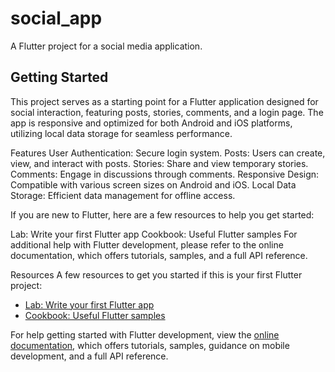 # social_app

A Flutter project for a social media application.

## Getting Started

This project serves as a starting point for a Flutter application designed for social interaction, featuring posts, stories, comments, and a login page. The app is responsive and optimized for both Android and iOS platforms, utilizing local data storage for seamless performance.

Features
User Authentication: Secure login system.
Posts: Users can create, view, and interact with posts.
Stories: Share and view temporary stories.
Comments: Engage in discussions through comments.
Responsive Design: Compatible with various screen sizes on Android and iOS.
Local Data Storage: Efficient data management for offline access.

If you are new to Flutter, here are a few resources to help you get started:

Lab: Write your first Flutter app
Cookbook: Useful Flutter samples
For additional help with Flutter development, please refer to the online documentation, which offers tutorials, samples, and a full API reference.

Resources
A few resources to get you started if this is your first Flutter project:

- [Lab: Write your first Flutter app](https://docs.flutter.dev/get-started/codelab)
- [Cookbook: Useful Flutter samples](https://docs.flutter.dev/cookbook)

For help getting started with Flutter development, view the
[online documentation](https://docs.flutter.dev/), which offers tutorials,
samples, guidance on mobile development, and a full API reference.
